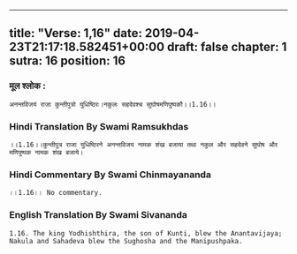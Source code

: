 
---
title: "Verse: 1,16"
date: 2019-04-23T21:17:18.582451+00:00
draft: false
chapter: 1
sutra: 16
position: 16
---
### मूल श्लोक :
```
अनन्तविजयं राजा कुन्तीपुत्रो युधिष्ठिरः।नकुलः सहदेवश्च सुघोषमणिपुष्पकौ।।1.16।।

```

### Hindi Translation By Swami Ramsukhdas
```
।।1.16।।कुन्तीपुत्र राजा युधिष्ठिरने अनन्तविजय नामक शंख बजाया तथा नकुल और सहदेवने सुघोष और मणिपुष्पक नामक शंख बजाये।

```

### Hindi Commentary By Swami Chinmayananda
```
।।1.16।। No commentary.

```

### English Translation By Swami  Sivananda
```
1.16. The king Yodhishthira, the son of Kunti, blew the Anantavijaya;
Nakula and Sahadeva blew the Sughosha and the Manipushpaka.

```

